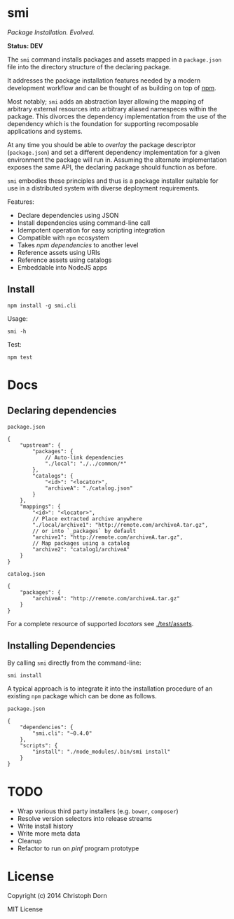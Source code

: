 smi
===

*Package Installation. Evolved.*

**Status: DEV**

The `smi` command installs packages and assets mapped in a `package.json` file into the directory structure of the declaring package.

It addresses the package installation features needed by a modern development workflow and can be thought of as building on top of [npm](https://www.npmjs.org/).

Most notably; `smi` adds an abstraction layer allowing the mapping of arbitrary external resources into arbitrary aliased namespeces within the package. This divorces the dependency implementation from the use of the dependency which is the foundation for supporting recomposable applications and systems.

At any time you should be able to *overlay* the package descriptor (`package.json`) and set a different dependency implementation for a given environment the package will run in. Assuming the alternate implementation exposes the same API, the declaring package should function as before.

`smi` embodies these principles and thus is a package installer suitable for use in a distributed system with diverse deployment requirements.

Features:

  * Declare dependencies using JSON
  * Install dependencies using command-line call
  * Idempotent operation for easy scripting integration
  * Compatible with `npm` ecosystem
  * Takes *npm dependencies* to another level
  * Reference assets using URIs
  * Reference assets using catalogs
  * Embeddable into NodeJS apps


Install
-------

	npm install -g smi.cli

Usage:

	smi -h

Test:

	npm test


Docs
====

Declaring dependencies
----------------------

`package.json`

	{
		"upstream": {
	        "packages": {
	        	// Auto-link dependencies
	            "./local": "./../common/*"
	        },
			"catalogs": {
				"<id>": "<locator>",
				"archiveA": "./catalog.json"
			}
		},
		"mappings": {
			"<id>": "<locator>",
			// Place extracted archive anywhere
			"./local/archive1": "http://remote.com/archiveA.tar.gz",
			// or into `_packages` by default
			"archive1": "http://remote.com/archiveA.tar.gz",
			// Map packages using a catalog
			"archive2": "catalog1/archiveA"
		}
	}

`catalog.json`

	{
		"packages": {
			"archiveA": "http://remote.com/archiveA.tar.gz"
		}
	}

For a complete resource of supported *locators* see [./test/assets](https://github.com/sourcemint/smi/tree/master/test/assets).


Installing Dependencies
-----------------------

By calling `smi` directly from the command-line:

	smi install

A typical approach is to integrate it into the installation procedure of an existing `npm` package which can be done as follows.

`package.json`

	{
		"dependencies": {
			"smi.cli": "~0.4.0"
		},
		"scripts": {
			"install": "./node_modules/.bin/smi install"
		}
	}


TODO
====

  * Wrap various third party installers (e.g. `bower`, `composer`)
  * Resolve version selectors into release streams
  * Write install history
  * Write more meta data
  * Cleanup
  * Refactor to run on *pinf* program prototype


License
=======

Copyright (c) 2014 Christoph Dorn

MIT License
